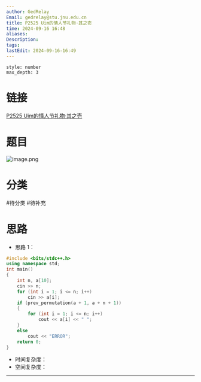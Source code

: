 ```yaml
---
author: GedRelay
Email: gedrelay@stu.jnu.edu.cn
title: P2525 Uim的情人节礼物·其之壱
time: 2024-09-16 16:48
aliases: 
Description: 
tags: 
lastEdit: 2024-09-16-16:49
---
```


```toc
style: number
max_depth: 3
```

# 链接
[P2525 Uim的情人节礼物·其之壱](https://www.luogu.com.cn/problem/P2525) 

# 题目
![image.png](https://ged-pic-bed.oss-cn-guangzhou.aliyuncs.com/img/202409161648092.png)


# 分类
#待分类
#待补充 
# 思路
- 思路 1：


```cpp
#include <bits/stdc++.h>
using namespace std;
int main()
{
	int n, a[10];
	cin >> n;
	for (int i = 1; i <= n; i++)
		cin >> a[i];
	if (prev_permutation(a + 1, a + n + 1))
	{
		for (int i = 1; i <= n; i++)
			cout << a[i] << " ";
	}
	else
		cout << "ERROR";
	return 0;
}
```


- 时间复杂度：
- 空间复杂度：


---

